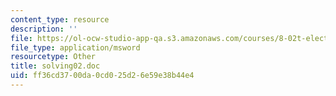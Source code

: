 ```yaml
---
content_type: resource
description: ''
file: https://ol-ocw-studio-app-qa.s3.amazonaws.com/courses/8-02t-electricity-and-magnetism-spring-2005/ff36cd3700da0cd025d26e59e38b44e4_solving02.doc
file_type: application/msword
resourcetype: Other
title: solving02.doc
uid: ff36cd37-00da-0cd0-25d2-6e59e38b44e4
---
```

